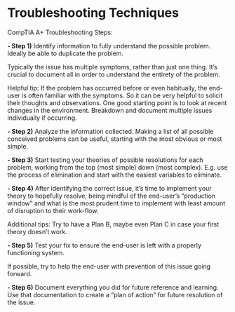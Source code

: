 # Troubleshooting Techniques

CompTIA A+ Troubleshooting Steps:

<b>- Step 1)</b> Identify information to fully understand the possible problem. Ideally be able to duplicate the problem.

Typically the issue has multiple symptoms, rather than just one thing. It’s crucial to document all in order to understand the entirety of the problem.

Helpful tip: If the problem has occurred before or even habitually, the end-user is often familiar with the symptoms. So it can be very helpful to solicit their thoughts and observations. One good starting point is to look at recent changes in the environment. Breakdown and document multiple issues individually if occurring.

<b>- Step 2)</b> Analyze the information collected. Making a list of all possible conceived problems can be useful, starting with the most obvious or most simple.

<b>- Step 3)</b> Start testing your theories of possible resolutions for each problem, working from the top (most simple) down (most complex). E.g. use the process of elimination and start with the easiest variables to eliminate.

<b>- Step 4)</b> After identifying the correct issue, it’s time to implement your theory to hopefully resolve; being mindful of the end-user’s “production window” and what is the most prudent time to implement with least amount of disruption to their work-flow.

Additional tips:  Try to have a Plan B, maybe even Plan C in case your first theory doesn’t work.

<b>- Step 5)</b> Test your fix to ensure the end-user is left with a properly functioning system.

If possible, try to help the end-user with prevention of this issue going forward.

<b>- Step 6)</b> Document everything you did for future reference and learning. Use that documentation to create a “plan of action” for future resolution of the issue.
